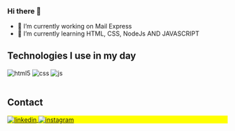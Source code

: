 ### Hi there 👋


- 🔭 I’m currently working on Mail Express
- 🌱 I’m currently learning HTML, CSS, NodeJs AND JAVASCRIPT

## Technologies I use in my day

<div style="display: inline_block">
  <img align="center" alt="html5" src="https://img.shields.io/badge/HTML5-E34F26?style=for-the-badge&logo=html5&logoColor=white" />
  <img align="center" alt="css" src="https://img.shields.io/badge/CSS3-1572B6?style=for-the-badge&logo=css3&logoColor=white" />
  <img align="center" alt="js" src="https://img.shields.io/badge/JavaScript-F7DF1E?style=for-the-badge&logo=javascript&logoColor=black" />
  
</div><br/>

##  Contact

<p align="left" style="background:yellow">


<a href="https://www.linkedin.com/in/lucas-zanin-925750245/" target="_blank">
  <img align="center" src="https://img.shields.io/badge/-lucaszanin-05122A?style=flat&logo=linkedin" alt="linkedin"/>
</a>
<a href="https://instagram.com/lucas.zaning" target="_blank">
 <img align="center" src="https://img.shields.io/badge/-lucas.zaning-05122A?style=flat&logo=instagram" alt="instagram"/>
</a>

</p>

